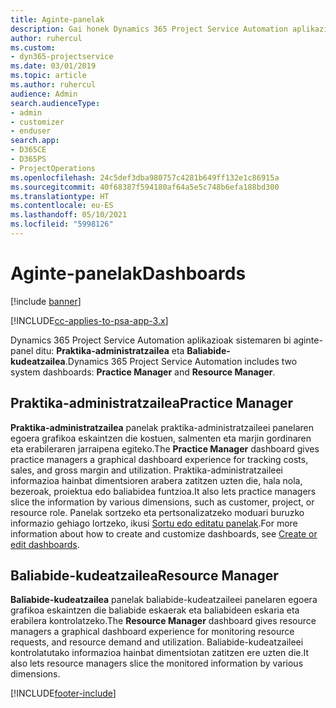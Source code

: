 ```yaml
---
title: Aginte-panelak
description: Gai honek Dynamics 365 Project Service Automation aplikazioko jakinarazpenen panelei buruzko informazioa eskaintzen du.
author: ruhercul
ms.custom:
- dyn365-projectservice
ms.date: 03/01/2019
ms.topic: article
ms.author: ruhercul
audience: Admin
search.audienceType:
- admin
- customizer
- enduser
search.app:
- D365CE
- D365PS
- ProjectOperations
ms.openlocfilehash: 24c5def3dba980757c4281b649ff132e1c86915a
ms.sourcegitcommit: 40f68387f594180af64a5e5c748b6efa188bd300
ms.translationtype: HT
ms.contentlocale: eu-ES
ms.lasthandoff: 05/10/2021
ms.locfileid: "5998126"
---
```

# <a name="dashboards"></a><span data-ttu-id="e13b1-103">Aginte-panelak</span><span class="sxs-lookup"><span data-stu-id="e13b1-103">Dashboards</span></span>

[!include [banner](../includes/psa-now-project-operations.md)]

[!INCLUDE[cc-applies-to-psa-app-3.x](../includes/cc-applies-to-psa-app-3x.md)]

<span data-ttu-id="e13b1-104">Dynamics 365 Project Service Automation aplikazioak sistemaren bi aginte-panel ditu: **Praktika-administratzailea** eta **Baliabide-kudeatzailea**.</span><span class="sxs-lookup"><span data-stu-id="e13b1-104">Dynamics 365 Project Service Automation includes two system dashboards: **Practice Manager** and **Resource Manager**.</span></span>

## <a name="practice-manager"></a><span data-ttu-id="e13b1-105">Praktika-administratzailea</span><span class="sxs-lookup"><span data-stu-id="e13b1-105">Practice Manager</span></span> 

<span data-ttu-id="e13b1-106">**Praktika-administratzailea** panelak praktika-administratzaileei panelaren egoera grafikoa eskaintzen die kostuen, salmenten eta marjin gordinaren eta erabileraren jarraipena egiteko.</span><span class="sxs-lookup"><span data-stu-id="e13b1-106">The **Practice Manager** dashboard gives practice managers a graphical dashboard experience for tracking costs, sales, and gross margin and utilization.</span></span> <span data-ttu-id="e13b1-107">Praktika-administratzaileei informazioa hainbat dimentsioren arabera zatitzen uzten die, hala nola, bezeroak, proiektua edo baliabidea funtzioa.</span><span class="sxs-lookup"><span data-stu-id="e13b1-107">It also lets practice managers slice the information by various dimensions, such as customer, project, or resource role.</span></span> <span data-ttu-id="e13b1-108">Panelak sortzeko eta pertsonalizatzeko moduari buruzko informazio gehiago lortzeko, ikusi [Sortu edo editatu panelak](/dynamics365/customerengagement/on-premises/customize/create-edit-dashboards).</span><span class="sxs-lookup"><span data-stu-id="e13b1-108">For more information about how to create and customize dashboards, see [Create or edit dashboards](/dynamics365/customerengagement/on-premises/customize/create-edit-dashboards).</span></span>

## <a name="resource-manager"></a><span data-ttu-id="e13b1-109">Baliabide-kudeatzailea</span><span class="sxs-lookup"><span data-stu-id="e13b1-109">Resource Manager</span></span> 

<span data-ttu-id="e13b1-110">**Baliabide-kudeatzailea** panelak baliabide-kudeatzaileei panelaren egoera grafikoa eskaintzen die baliabide eskaerak eta baliabideen eskaria eta erabilera kontrolatzeko.</span><span class="sxs-lookup"><span data-stu-id="e13b1-110">The **Resource Manager** dashboard gives resource managers a graphical dashboard experience for monitoring resource requests, and resource demand and utilization.</span></span> <span data-ttu-id="e13b1-111">Baliabide-kudeatzaileei kontrolatutako informazioa hainbat dimentsiotan zatitzen ere uzten die.</span><span class="sxs-lookup"><span data-stu-id="e13b1-111">It also lets resource managers slice the monitored information by various dimensions.</span></span>


[!INCLUDE[footer-include](../includes/footer-banner.md)]